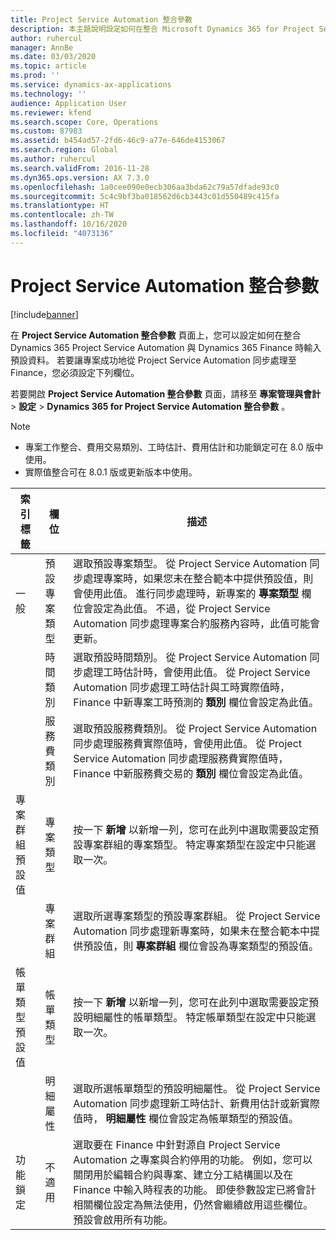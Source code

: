 ```yaml
---
title: Project Service Automation 整合參數
description: 本主題說明設定如何在整合 Microsoft Dynamics 365 for Project Service Automation 與 Microsoft Dynamics 365 Finance 時輸入預設資料的方法。
author: ruhercul
manager: AnnBe
ms.date: 03/03/2020
ms.topic: article
ms.prod: ''
ms.service: dynamics-ax-applications
ms.technology: ''
audience: Application User
ms.reviewer: kfend
ms.search.scope: Core, Operations
ms.custom: 87983
ms.assetid: b454ad57-2fd6-46c9-a77e-646de4153067
ms.search.region: Global
ms.author: ruhercul
ms.search.validFrom: 2016-11-28
ms.dyn365.ops.version: AX 7.3.0
ms.openlocfilehash: 1a0cee090e0ecb306aa3bda62c79a57dfade93c0
ms.sourcegitcommit: 5c4c9bf3ba018562d6cb3443c01d550489c415fa
ms.translationtype: HT
ms.contentlocale: zh-TW
ms.lasthandoff: 10/16/2020
ms.locfileid: "4073136"
---
```

# <a name="project-service-automation-integration-parameters"></a>Project Service Automation 整合參數

[!include[banner](../includes/banner.md)]

在 **Project Service Automation 整合參數** 頁面上，您可以設定如何在整合 Dynamics 365 Project Service Automation 與 Dynamics 365 Finance 時輸入預設資料。 若要讓專案成功地從 Project Service Automation 同步處理至 Finance，您必須設定下列欄位。

若要開啟 **Project Service Automation 整合參數** 頁面，請移至 **專案管理與會計** \> **設定** \> **Dynamics 365 for Project Service Automation 整合參數** 。 

> [!NOTE]
> - 專案工作整合、費用交易類別、工時估計、費用估計和功能鎖定可在 8.0 版中使用。
> - 實際值整合可在 8.0.1 版或更新版本中使用。


| 索引標籤                    | 欄位                | 描述 |
|------------------------|----------------------|-------------|
| 一般                | 預設專案類型 | 選取預設專案類型。 從 Project Service Automation 同步處理專案時，如果您未在整合範本中提供預設值，則會使用此值。 進行同步處理時，新專案的 **專案類型** 欄位會設定為此值。 不過，從 Project Service Automation 同步處理專案合約服務內容時，此值可能會更新。 |
|                        | 時間類別        | 選取預設時間類別。 從 Project Service Automation 同步處理工時估計時，會使用此值。 從 Project Service Automation 同步處理工時估計與工時實際值時，Finance 中新專案工時預測的 **類別** 欄位會設定為此值。 |
|                        | 服務費類別         | 選取預設服務費類別。 從 Project Service Automation 同步處理服務費實際值時，會使用此值。 從 Project Service Automation 同步處理服務費實際值時，Finance 中新服務費交易的 **類別** 欄位會設定為此值。 |
| 專案群組預設值 | 專案類型         | 按一下 **新增** 以新增一列，您可在此列中選取需要設定預設專案群組的專案類型。 特定專案類型在設定中只能選取一次。 |
|                        | 專案群組        | 選取所選專案類型的預設專案群組。 從 Project Service Automation 同步處理新專案時，如果未在整合範本中提供預設值，則 **專案群組** 欄位會設為專案類型的預設值。 |
| 帳單類型預設值  | 帳單類型         | 按一下 **新增** 以新增一列，您可在此列中選取需要設定預設明細屬性的帳單類型。 特定帳單類型在設定中只能選取一次。 |
|                        | 明細屬性        | 選取所選帳單類型的預設明細屬性。 從 Project Service Automation 同步處理新工時估計、新費用估計或新實際值時， **明細屬性** 欄位會設定為帳單類型的預設值。 |
| 功能鎖定  | 不適用       | 選取要在 Finance 中針對源自 Project Service Automation 之專案與合約停用的功能。 例如，您可以關閉用於編輯合約與專案、建立分工結構圖以及在 Finance 中輸入時程表的功能。 即使參數設定已將會計相關欄位設定為無法使用，仍然會繼續啟用這些欄位。 預設會啟用所有功能。 |
